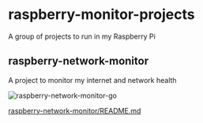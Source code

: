 # raspberry-monitor-projects #

A group of projects to run in my Raspberry Pi

## raspberry-network-monitor ##

A project to monitor my internet and network health

![raspberry-network-monitor-go](https://github.com/Eldius/raspberry-monitor-projects/workflows/raspberry-network-monitor-go/badge.svg)

[raspberry-network-monitor/README.md](raspberry-network-monitor/README.md)
